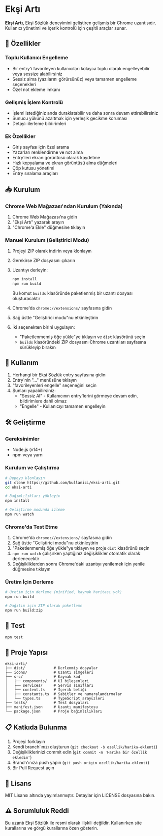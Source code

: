 # Ekşi Artı

**Ekşi Artı**, Ekşi Sözlük deneyimini geliştiren gelişmiş bir Chrome uzantısıdır. Kullanıcı yönetimi ve içerik kontrolü için çeşitli araçlar sunar.

## 🌟 Özellikler

### Toplu Kullanıcı Engelleme
- Bir entry'i favorileyen kullanıcıları kolayca toplu olarak engelleyebilir veya sessize alabilirsiniz
- Sessiz alma (yazılarını görürsünüz) veya tamamen engelleme seçenekleri
- Özel not ekleme imkanı

### Gelişmiş İşlem Kontrolü
- İşlemi istediğiniz anda duraklatabilir ve daha sonra devam ettirebilirsiniz
- Sunucu yükünü azaltmak için yerleşik gecikme koruması
- Detaylı ilerleme bildirimleri

### Ek Özellikler
- Giriş sayfası için özel arama
- Yazarları renklendirme ve not alma
- Entry'leri ekran görüntüsü olarak kaydetme
- Hızlı kopyalama ve ekran görüntüsü alma düğmeleri
- Çöp kutusu yönetimi
- Entry sıralama araçları

## 📥 Kurulum

### Chrome Web Mağazası'ndan Kurulum (Yakında)
1. Chrome Web Mağazası'na gidin
2. "Ekşi Artı" yazarak arayın
3. "Chrome'a Ekle" düğmesine tıklayın

### Manuel Kurulum (Geliştirici Modu)
1. Projeyi ZIP olarak indirin veya klonlayın
2. Gerekirse ZIP dosyasını çıkarın
3. Uzantıyı derleyin:
   ```bash
   npm install
   npm run build
   ```
   Bu komut `builds` klasöründe paketlenmiş bir uzantı dosyası oluşturacaktır

4. Chrome'da `chrome://extensions/` sayfasına gidin
5. Sağ üstte "Geliştirici modu"nu etkinleştirin
6. İki seçenekten birini uygulayın:
   - "Paketlenmemiş öğe yükle"ye tıklayın ve `dist` klasörünü seçin
   - `builds` klasöründeki ZIP dosyasını Chrome uzantıları sayfasına sürükleyip bırakın

## 🚀 Kullanım

1. Herhangi bir Ekşi Sözlük entry sayfasına gidin
2. Entry'nin "..." menüsüne tıklayın
3. "favorileyenleri engelle" seçeneğini seçin
4. Şunları yapabilirsiniz:
   - "Sessiz Al" - Kullanıcının entry'lerini görmeye devam edin, bildirimlere dahil olmaz
   - "Engelle" - Kullanıcıyı tamamen engelleyin

## 🛠 Geliştirme

### Gereksinimler
- Node.js (v14+)
- npm veya yarn

### Kurulum ve Çalıştırma
```bash
# Depoyu klonlayın
git clone https://github.com/kullanici/eksi-arti.git
cd eksi-arti

# Bağımlılıkları yükleyin
npm install

# Geliştirme modunda izleme
npm run watch
```

### Chrome'da Test Etme
1. Chrome'da `chrome://extensions/` sayfasına gidin
2. Sağ üstte "Geliştirici modu"nu etkinleştirin
3. "Paketlenmemiş öğe yükle"ye tıklayın ve proje `dist` klasörünü seçin
4. `npm run watch` çalışırken yaptığınız değişiklikler otomatik olarak derlenecektir
5. Değişikliklerden sonra Chrome'daki uzantıyı yenilemek için yenile düğmesine tıklayın

### Üretim İçin Derleme
```bash
# Üretim için derleme (minified, kaynak haritası yok)
npm run build

# Dağıtım için ZIP olarak paketleme
npm run build:zip
```

## 🧪 Test
```bash
npm test
```

## 📂 Proje Yapısı
```
eksi-arti/
├── dist/             # Derlenmiş dosyalar
├── icons/            # Uzantı simgeleri
├── src/              # Kaynak kod
│   ├── components/   # UI bileşenleri
│   ├── services/     # Servis sınıfları
│   ├── content.ts    # İçerik betiği
│   ├── constants.ts  # Sabitler ve numaralandırmalar
│   └── types.ts      # TypeScript arayüzleri
├── tests/            # Test dosyaları
├── manifest.json     # Uzantı manifestosu
└── package.json      # Proje bağımlılıkları
```

## 📋 Katkıda Bulunma
1. Projeyi forklayın
2. Kendi branch'ınızı oluşturun (`git checkout -b ozellik/harika-eklenti`)
3. Değişikliklerinizi commit edin (`git commit -m 'Harika bir özellik ekledim'`)
4. Branch'ınıza push yapın (`git push origin ozellik/harika-eklenti`)
5. Bir Pull Request açın

## 📄 Lisans
MIT Lisansı altında yayımlanmıştır. Detaylar için LICENSE dosyasına bakın.

## ⚠️ Sorumluluk Reddi
Bu uzantı Ekşi Sözlük ile resmi olarak ilişkili değildir. Kullanırken site kurallarına ve görgü kurallarına özen gösterin.